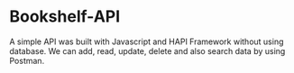 # Bookshelf-API
A simple API was built with Javascript and HAPI Framework without using database. We can add, read, update, delete and also search data by using Postman.
